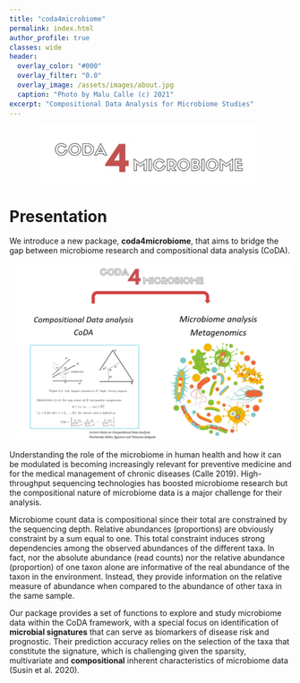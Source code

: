 ```yaml
---
title: "coda4microbiome"
permalink: index.html
author_profile: true
classes: wide
header:
  overlay_color: "#000"
  overlay_filter: "0.0"
  overlay_image: /assets/images/about.jpg
  caption: "Photo by Malu Calle (c) 2021"  
excerpt: "Compositional Data Analysis for Microbiome Studies"
---
```


<p align="center">
  <img src="./assets/images/coda4microbiome.jpg" width=400px />
</p>

# Presentation 

 We introduce a new package, **coda4microbiome**, that aims to bridge the gap between microbiome research and compositional data analysis (CoDA).

<p align="center">
  <img src="./assets/images/fillgap.png" width=700px />
</p>

 Understanding the role of the microbiome in human health and how it can be modulated is becoming increasingly relevant for preventive medicine and for the medical management of chronic diseases (Calle 2019). High-throughput sequencing technologies has boosted microbiome research but the compositional nature of microbiome data is a major challenge for their analysis.

 Microbiome count data is compositional since their total are constrained by the sequencing depth. Relative abundances (proportions) are obviously constraint by a sum equal to one. This total constraint induces strong dependencies among the observed abundances of the different taxa. In fact, nor the absolute abundance (read counts) nor the relative abundance (proportion) of one taxon alone are informative of the real abundance of the taxon in the environment. Instead, they provide information on the relative measure of abundance when compared to the abundance of other taxa in the same sample.

Our package provides a set of functions to explore and study microbiome data within the CoDA framework, with a special focus on identification of **microbial signatures** that can serve as biomarkers of disease risk and prognostic. Their prediction accuracy relies on the selection of the taxa that constitute the signature, which is challenging given the sparsity, multivariate and **compositional** inherent characteristics of microbiome data (Susin et al. 2020). 